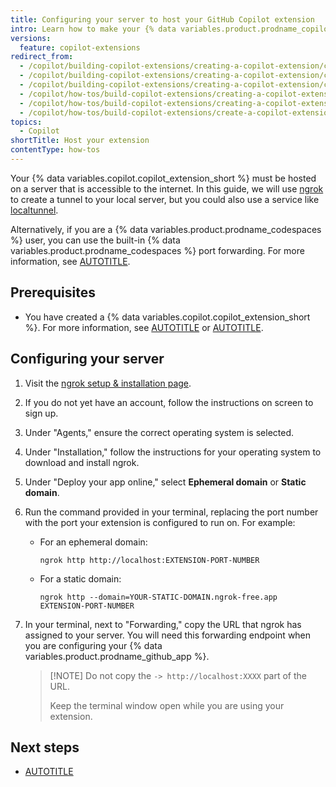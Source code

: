 ```yaml
---
title: Configuring your server to host your GitHub Copilot extension
intro: Learn how to make your {% data variables.product.prodname_copilot_short %} extension accessible to the internet.
versions:
  feature: copilot-extensions
redirect_from:
  - /copilot/building-copilot-extensions/creating-a-copilot-extension/configuring-your-server-to-deploy-your-copilot-agent
  - /copilot/building-copilot-extensions/creating-a-copilot-extension/configuring-your-server-to-host-your-copilot-agent
  - /copilot/building-copilot-extensions/creating-a-copilot-extension/configuring-your-server-to-host-your-copilot-extension
  - /copilot/how-tos/build-copilot-extensions/creating-a-copilot-extension/configuring-your-server-to-host-your-copilot-extension
  - /copilot/how-tos/build-copilot-extensions/creating-a-copilot-extension/host-your-extension
  - /copilot/how-tos/build-copilot-extensions/create-a-copilot-extension/host-your-extension
topics:
  - Copilot
shortTitle: Host your extension
contentType: how-tos
---
```


Your {% data variables.copilot.copilot_extension_short %} must be hosted on a server that is accessible to the internet. In this guide, we will use [ngrok](https://ngrok.com/) to create a tunnel to your local server, but you could also use a service like [localtunnel](https://localtunnel.github.io/www/).

Alternatively, if you are a {% data variables.product.prodname_codespaces %} user, you can use the built-in {% data variables.product.prodname_codespaces %} port forwarding. For more information, see [AUTOTITLE](/codespaces/developing-in-a-codespace/forwarding-ports-in-your-codespace).

## Prerequisites

* You have created a {% data variables.copilot.copilot_extension_short %}. For more information, see [AUTOTITLE](/copilot/building-copilot-extensions/building-a-copilot-agent-for-your-copilot-extension) or [AUTOTITLE](/copilot/building-copilot-extensions/building-a-copilot-skillset-for-your-copilot-extension).

## Configuring your server

1. Visit the [ngrok setup & installation page](https://dashboard.ngrok.com/get-started/setup/).
1. If you do not yet have an account, follow the instructions on screen to sign up.
1. Under "Agents," ensure the correct operating system is selected.
1. Under "Installation," follow the instructions for your operating system to download and install ngrok.
1. Under "Deploy your app online," select **Ephemeral domain** or **Static domain**.
1. Run the command provided in your terminal, replacing the port number with the port your extension is configured to run on. For example:

    * For an ephemeral domain:

        ```shell copy
        ngrok http http://localhost:EXTENSION-PORT-NUMBER
        ```

    * For a static domain:

        ```shell copy
        ngrok http --domain=YOUR-STATIC-DOMAIN.ngrok-free.app EXTENSION-PORT-NUMBER
        ```

1. In your terminal, next to "Forwarding," copy the URL that ngrok has assigned to your server. You will need this forwarding endpoint when you are configuring your {% data variables.product.prodname_github_app %}.

    > [!NOTE] Do not copy the `-> http://localhost:XXXX` part of the URL.
    >
    > Keep the terminal window open while you are using your extension.

## Next steps

* [AUTOTITLE](/copilot/building-copilot-extensions/creating-a-copilot-extension/creating-a-github-app-for-your-copilot-extension)
